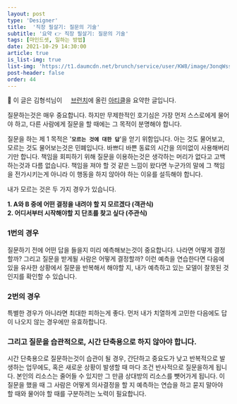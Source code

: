 ```yaml
---
layout: post
type: 'Designer'
title:  '직장 필살기: 질문의 기술'
subtitle: '요약 👉 직장 필살기: 질문의 기술'
tags: [마인드셋, 일하는 방법]
date: 2021-10-29 14:30:00
article: true
is_list-img: true
list-img: 'https://t1.daumcdn.net/brunch/service/user/KW8/image/3onqWssh0GvgOXc582tn4mEkwOY.jpeg'
post-header: false
order: 44
---
```


<p class="text-gray">
 🔗 이 글은 김형석님이 <a href='https://brunch.co.kr/@hyungsukkim/' target='blank' rel='nofollow' id='outlink1' onclick='clickedOutlink(outlink1)'><img src='https://www.google.com/s2/favicons?sz=64&domain=https://brunch.co.kr/' style='display:inline; height: 1em; position: relative; bottom: -2px; margin-right: 2px;'>브런치</a>에 올린 <a href='https://brunch.co.kr/@hyungsukkim/58' target='blank' rel='nofollow' id='outlink2' onclick='clickedOutlink(outlink2)'>아티클</a>을 요약한 글입니다.
</p>

질문하는것은 매우 중요합니다. 하지만 무제한적인 호기심은 가장 먼저 스스로에게 물어야 하고, 다른 사람에게 질문을 할 때에는 그 목적이 분명해야 합니다.

질문을 하는 제 1 목적은 '**`모르는 것에 대한 답`**'을 얻기 위함입니다. 아는 것도 물어보고, 모르는 것도 물어보는것은 민폐입니다. 바쁘디 바쁜 동료의 시간을 의미없이 사용해버리기만 합니다. 책임을 회피하기 위해 질문을 이용하는것은 생각하는 머리가 없다고 고백하는것과 다름 없습니다. 책임을 져야 할 것 같은 느낌이 왔다면 누군가의 말에 그 책임을 전가시키는게 아니라 이 행동을 하지 않아야 하는 이유를 설득해야 합니다. 

내가 모르는 것은 두 가지 경우가 있습니다.

**1. A와 B 중에 어떤 결정을 내려야 할 지 모르겠다 (객관식)**  
**2. 어디서부터 시작해야할 지 단초를 찾고 싶다 (주관식)**

### 1번의 경우

질문하기 전에 어떤 답을 들을지 미리 예측해보는것이 중요합니다. 나라면 어떻게 결정할까? 그리고 질문을 받게될 사람은 어떻게 결정할까? 이런 예측을 연습한다면 다음에 있을 유사한 상황에서 질문을 반복해서 해야할 지, 내가 예측하고 있는 모델이 잘못된 것인지를 확인할 수 있습니다.

### 2번의 경우

특별한 경우가 아니라면 최대한 피하는게 좋다. 먼저 내가 치열하게 고민한 다음에도 답이 나오지 않는 경우에만 유효하합니다.

### 그리고 질문을 습관적으로, 시간 단축용으로 하지 않아야 합니다.

시간 단축용으로 질문하는것이 습관이 될 경우, 간단하고 중요도가 낮고 반복적으로 발생하는 업무에도, 혹은 새로운 상황이 발생할 때 마다 조건 반사적으로 질문을하게 됩니다. 본인의 리소스는 줄어들 수 있지만 그 만큼 상대방의 리소스를 뺏어가게 됩니다. 이 질문을 했을 때 그 사람은 어떻게 의사결정을 할 지 예측하는 연습을 하고 묻지 말아야 할 때와 물어야 할 때를 구분하려는 노력이 필요합니다.